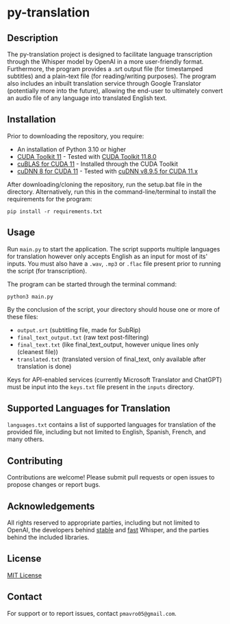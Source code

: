 
# py-translation

## Description
The py-translation project is designed to facilitate language transcription through the Whisper model by OpenAI in a more user-friendly format. Furthermore, the program provides a .srt output file (for timestamped subtitles) and a plain-text file (for reading/writing purposes). The program also includes an inbuilt translation service through Google Translator (potentially more into the future), allowing the end-user to ultimately convert an audio file of any language into translated English text.

## Installation

Prior to downloading the repository, you require:

- An installation of Python 3.10 or higher
- [CUDA Toolkit 11](https://developer.nvidia.com/cuda-toolkit-archive) - Tested with [CUDA Toolkit 11.8.0](https://developer.nvidia.com/cuda-11-8-0-download-archive)
- [cuBLAS for CUDA 11](https://developer.nvidia.com/cublas) - Installed through the CUDA Toolkit
- [cuDNN 8 for CUDA 11](https://developer.nvidia.com/rdp/cudnn-archive) - Tested with [cuDNN v8.9.5 for CUDA 11.x](https://developer.nvidia.com/rdp/cudnn-archive#a-collapse895-118)

After downloading/cloning the repository, run the setup.bat file in the directory. Alternatively, run this in the command-line/terminal to install the requirements for the program:
```
pip install -r requirements.txt
```

## Usage

Run `main.py` to start the application. The script supports multiple languages for translation however only accepts English as an input for most of its' inputs. You must also have a `.wav`, `.mp3` or `.flac` file present prior to running the script (for transcription).

The program can be started through the terminal command:
```
python3 main.py
```

By the conclusion of the script, your directory should house one or more of these files:

- `output.srt` (subtitling file, made for SubRip)
- `final_text_output.txt` (raw text post-filtering)
- `final_text.txt` (like final_text_output, however unique lines only (cleanest file))
- `translated.txt` (translated version of final_text, only available after translation is done)

Keys for API-enabled services (currently Microsoft Translator and ChatGPT) must be input into the `keys.txt` file present in the `inputs` directory.

## Supported Languages for Translation

`languages.txt` contains a list of supported languages for translation of the provided file, including but not limited to English, Spanish, French, and many others.

## Contributing
Contributions are welcome! Please submit pull requests or open issues to propose changes or report bugs.

## Acknowledgements
All rights reserved to appropriate parties, including but not limited to OpenAI, the developers behind [stable](https://github.com/jianfch/stable-ts) and [fast](https://github.com/SYSTRAN/faster-whisper) Whisper, and the parties behind the included libraries.

## License
[MIT License](https://choosealicense.com/licenses/mit/)

## Contact
For support or to report issues, contact `pmavro05@gmail.com`.
